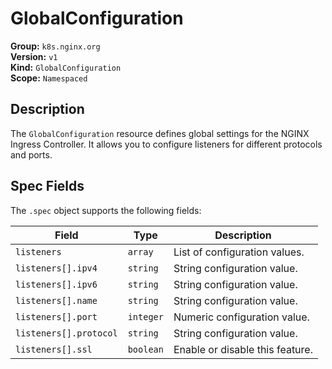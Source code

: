 # GlobalConfiguration

**Group:** `k8s.nginx.org`  
**Version:** `v1`  
**Kind:** `GlobalConfiguration`  
**Scope:** `Namespaced`

## Description

The `GlobalConfiguration` resource defines global settings for the NGINX Ingress Controller. It allows you to configure listeners for different protocols and ports.

## Spec Fields

The `.spec` object supports the following fields:

| Field | Type | Description |
|---|---|---|
| `listeners` | `array` | List of configuration values. |
| `listeners[].ipv4` | `string` | String configuration value. |
| `listeners[].ipv6` | `string` | String configuration value. |
| `listeners[].name` | `string` | String configuration value. |
| `listeners[].port` | `integer` | Numeric configuration value. |
| `listeners[].protocol` | `string` | String configuration value. |
| `listeners[].ssl` | `boolean` | Enable or disable this feature. |
